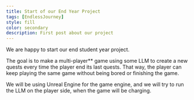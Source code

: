 ```yaml
---
title: Start of our End Year Project
tags: [EndlessJourney]
style: fill
color: secondary
description: First post about our project
---
```


We are happy to start our end student year project.

The goal is to make a multi-player** game using some LLM to create a new quests every time the
player end its last quests. That way, the player can keep playing the same game
without being bored or finishing the game.

We will be using Unreal Engine for the game engine, and we will try to run the
LLM on the player side, when the game will be charging.

